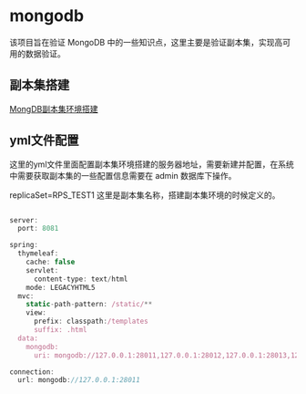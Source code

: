 # mongodb

该项目旨在验证 MongoDB 中的一些知识点，这里主要是验证副本集，实现高可用的数据验证。


## 副本集搭建

<a href="[MongDB副本集环境搭建 · ChaFano/mongodb Wiki (github.com)](https://github.com/ChaFano/mongodb/wiki/MongDB副本集环境搭建)">MongDB副本集环境搭建</a>


## yml文件配置

这里的yml文件里面配置副本集环境搭建的服务器地址，需要新建并配置，在系统中需要获取副本集的一些配置信息需要在 admin 数据库下操作。

replicaSet=RPS_TEST1 这里是副本集名称，搭建副本集环境的时候定义的。

```javascript

server:
  port: 8081

spring:
  thymeleaf:
    cache: false
    servlet:
      content-type: text/html
    mode: LEGACYHTML5
  mvc:
    static-path-pattern: /static/**
    view:
      prefix: classpath:/templates
      suffix: .html
  data:
    mongodb:
      uri: mongodb://127.0.0.1:28011,127.0.0.1:28012,127.0.0.1:28013,127.0.0.1:28014/admin?replicaSet=RPS_TEST1&slaveOk=true&write=1&readPreference=secondaryPreferred&connectTimeoutMS=300000

connection:
  url: mongodb://127.0.0.1:28011

```



